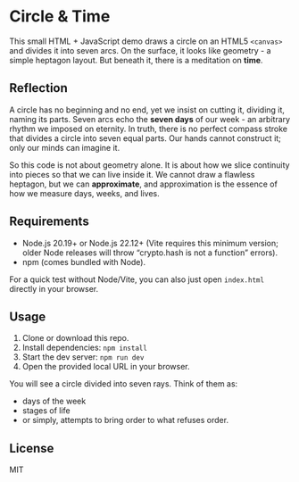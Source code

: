 # Circle & Time

This small HTML + JavaScript demo draws a circle on an HTML5 `<canvas>` and divides it into seven arcs.
On the surface, it looks like geometry - a simple heptagon layout.
But beneath it, there is a meditation on **time**.

## Reflection

A circle has no beginning and no end, yet we insist on cutting it, dividing it, naming its parts.
Seven arcs echo the **seven days** of our week - an arbitrary rhythm we imposed on eternity.
In truth, there is no perfect compass stroke that divides a circle into seven equal parts.
Our hands cannot construct it; only our minds can imagine it.

So this code is not about geometry alone.
It is about how we slice continuity into pieces so that we can live inside it.
We cannot draw a flawless heptagon, but we can **approximate**, and approximation is the essence of how we measure days, weeks, and lives.

## Requirements

* Node.js 20.19+ or Node.js 22.12+
  (Vite requires this minimum version; older Node releases will throw “crypto.hash is not a function” errors).
* npm (comes bundled with Node).

For a quick test without Node/Vite, you can also just open `index.html` directly in your browser.

## Usage

1. Clone or download this repo.
2. Install dependencies:
   ```npm install```
3. Start the dev server:
   ```npm run dev```
4. Open the provided local URL in your browser.

You will see a circle divided into seven rays. Think of them as:

* days of the week
* stages of life
* or simply, attempts to bring order to what refuses order.

## License

MIT
